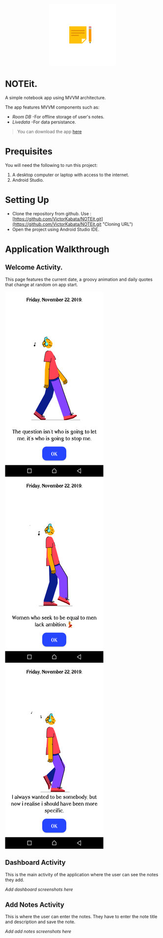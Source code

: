 
<p align="center"><img src="images/logo.png" alt="NOTEit." height="200px"></p>

# NOTEit.
 A simple notebook app using MVVM architecture.

 The app features MVVM components such as:
 - _Room DB_ -For offline storage of user's notes.
 - _Livedata_ -For data persistance.

 >You can download the app [here](https://github.com/VictorKabata/NOTEit.git "Download NOTEit ")

 # Prequisites
You will need the following to run this project:
1. A desktop computer or laptop with access to the internet.
2. Android Studio.

# Setting Up
- Clone the repository from github. Use : [https://github.com/VictorKabata/NOTEit.git](https://github.com/VictorKabata/NOTEit.git "Cloning URL")
- Open the project using Android Studio IDE.

# Application Walkthrough
## Welcome Activity.

This page features the current date, a groovy animation and daily quotes that change at random on app start.

<img src="images/onboarding_screenshot1.png" width="320" height="600"/>

<img src="images/onboarding_screenshot2.png" width="320" height="600"/>

<img src="images/onboarding_screenshot3.png" width="320" height="600"/>

## Dashboard Activity
This is the main activity of the application where the user can see the notes they add.

_Add dashboard screenshots here_

## Add Notes Activity
This is where the user can enter the notes. They have to enter the note title and description and save the note.

_Add add notes screenshots here_
